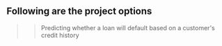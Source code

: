 ## Following are the project options

>>Predicting whether a loan will default based on a customer's credit history 


